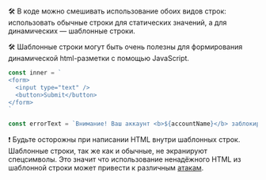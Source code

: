 🛠 В коде можно смешивать использование обоих видов строк: использовать обычные строки для статических значений, а для динамических — шаблонные строки.

🛠 Шаблонные строки могут быть очень полезны для формирования динамической html-разметки с помощью JavaScript.

```js
const inner = `
<form>
  <input type="text" />
  <button>Submit</button>
</form>
`

const errorText = `Внимание! Ваш аккаунт <b>${accountName}</b> заблокирован.`
```

<aside>

❗️ Будьте осторожны при написании HTML внутри шаблонных строк. Шаблонные строки, так же как и обычные, не экранируют спецсимволы. Это значит что использование ненадёжного HTML из шаблонной строки может привести к различным [атакам](/tools/web-security/).

</aside>
